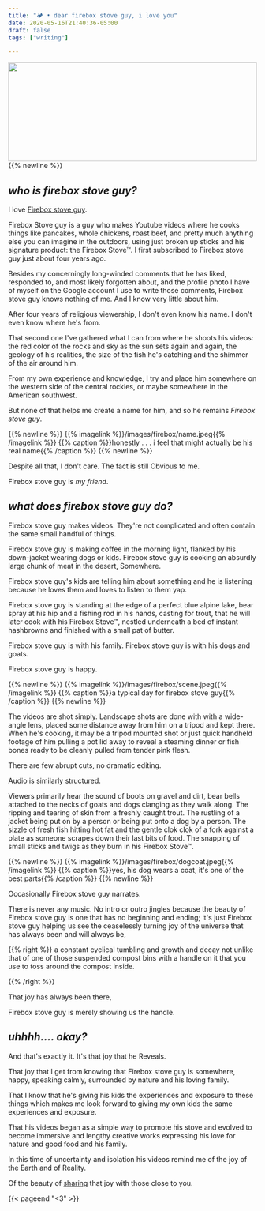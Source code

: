 ```yaml
---
title: "🏕️ • dear firebox stove guy, i love you"
date: 2020-05-16T21:40:36-05:00
draft: false
tags: ["writing"]

---
```

<a href="/images/firebox/header.jpeg">
    <img
        src="/images/firebox/header.jpeg"
        style="
            height:200px;
            width:100%;
            object-fit:cover;
            object-position: 20% 20%;
        " />
</a>
{{% newline %}}
<!-- # firebox stove guy is the embodiment of an ideal; someone who perfectly represents the positive form of the often discussed and problematic idea the parasocial relationship. -->


## *who is firebox stove guy?*
I love [Firebox stove guy](https://www.youtube.com/channel/UC6mqP1-mgcJeAfdDu4C_qyA).

Firebox Stove guy is a guy who makes Youtube videos where he cooks things like pancakes, whole chickens, roast beef, and pretty much anything else you can imagine in the outdoors, using just broken up sticks and his signature product: the Firebox Stove™. I first subscribed to Firebox stove guy just about four years ago.

<!-- Firebox stove guy represents everything that is right and good and healthy about digital parasocial relationships.
 -->
Besides my concerningly long-winded comments that he has liked, responded to, and most likely forgotten about, and the profile photo I have of myself on the Google account I use to write those comments, Firebox stove guy knows nothing of me. And I know very little about him.

After four years of religious viewership, I don't even know his name. I don't even know where he's from.

That second one I've gathered what I can from where he shoots his videos: the red color of the rocks and sky as the sun sets again and again, the geology of his realities, the size of the fish he's catching and the shimmer of the air around him.

From my own experience and knowledge, I try and place him somewhere on the western side of the central rockies, or maybe somewhere in the American southwest.

But none of that helps me create a name for him, and so he remains *Firebox stove guy*.

{{% newline %}}
{{% imagelink %}}/images/firebox/name.jpeg{{% /imagelink %}}
{{% caption %}}honestly . . . i feel that might actually be his real name{{% /caption %}}
{{% newline %}}

Despite all that, I don't care. The fact is still Obvious to me.

Firebox stove guy is *my friend*.

## *what does firebox stove guy do?*

Firebox stove guy makes videos. They're not complicated and often contain the same small handful of things.

Firebox stove guy is making coffee in the morning light, flanked by his down-jacket wearing dogs or kids. Firebox stove guy is cooking an absurdly large chunk of meat in the desert, Somewhere.

Firebox stove guy's kids are telling him about something and he is listening because he loves them and loves to listen to them yap.

Firebox stove guy is standing at the edge of a perfect blue alpine lake, bear spray at his hip and a fishing rod in his hands, casting for trout, that he will later cook with his Firebox Stove™, nestled underneath a bed of instant hashbrowns and finished with a small pat of butter.

Firebox stove guy is with his family. Firebox stove guy is with his dogs and goats.

Firebox stove guy is happy.

{{% newline %}}
{{% imagelink %}}/images/firebox/scene.jpeg{{% /imagelink %}}
{{% caption %}}a typical day for firebox stove guy{{% /caption %}}
{{% newline %}}

The videos are shot simply. Landscape shots are done with with a wide-angle lens, placed some distance away from him on a tripod and kept there. When he's cooking, it may be a tripod mounted shot or just quick handheld footage of him pulling a pot lid away to reveal a steaming dinner or fish bones ready to be cleanly pulled from tender pink flesh.

There are few abrupt cuts, no dramatic editing.

Audio is similarly structured.

Viewers primarily hear the sound of boots on gravel and dirt, bear bells attached to the necks of goats and dogs clanging as they walk along. The ripping and tearing of skin from a freshly caught trout. The rustling of a jacket being put on by a person or being put onto a dog by a person. The sizzle of fresh fish hitting hot fat and the gentle clok clok of a fork against a plate as someone scrapes down their last bits of food. The snapping of small sticks and twigs as they burn in his Firebox Stove™.


{{% newline %}}
{{% imagelink %}}/images/firebox/dogcoat.jpeg{{% /imagelink %}}
{{% caption %}}yes, his dog wears a coat, it's one of the best parts{{% /caption %}}
{{% newline %}}


Occasionally Firebox stove guy narrates.

There is never any music. No intro or outro jingles because the beauty of Firebox stove guy is one that has no beginning and ending; it's just Firebox stove guy helping us see the ceaselessly turning joy of the universe that has always been and will always be,

{{% right %}}
a constant cyclical tumbling and growth and decay not unlike that of one of those suspended compost bins with a handle on it that you use to toss around the compost inside.

{{% /right %}}

That joy has always been there,

Firebox stove guy is merely showing us the handle.

## *uhhhh.... okay?*

And that's exactly it. It's that joy that he Reveals.

That joy that I get from knowing that Firebox stove guy is somewhere, happy, speaking calmly, surrounded by nature and his loving family.

That I know that he's giving his kids the experiences and exposure to these things which makes me look forward to giving my own kids the same experiences and exposure.

That his videos began as a simple way to promote his stove and evolved to become immersive and lengthy creative works expressing his love for nature and good food and his family.

In this time of uncertainty and isolation his videos remind me of the joy of the Earth and of Reality.

Of the beauty of [sharing](https://www.youtube.com/channel/UC6mqP1-mgcJeAfdDu4C_qyA) that joy with those close to you.


{{< pageend "<3" >}}
